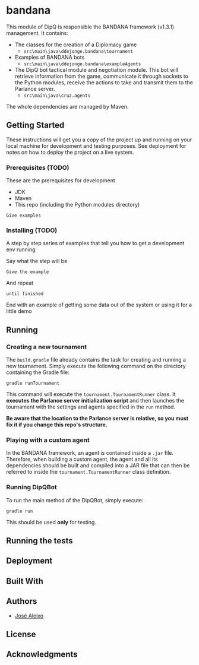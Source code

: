# bandana

This module of DipQ is responsible the BANDANA framework (v1.3.1) management. It contains:

- The classes for the creation of a Diplomacy game
    - `src\main\java\ddejonge.bandana\tournament`
- Examples of BANDANA bots
    - `src\main\java\ddejonge.bandana\exampleAgents`
- The DipQ bot tactical module and negotiation module. This bot will retrieve information from the game, communicate it through sockets to the Python modules, receive the actions to take and transmit them to the Parlance server.
    - `src\main\java\cruz.agents`

The whole dependencies are managed by Maven.

## Getting Started

These instructions will get you a copy of the project up and running on your local machine for development and testing purposes. See deployment for notes on how to deploy the project on a live system.

### Prerequisites (TODO)

These are the prerequisites for development

- JDK
- Maven
- This repo (including the Python modules directory)



```
Give examples
```

### Installing (TODO)

A step by step series of examples that tell you how to get a development env running

Say what the step will be

```
Give the example
```

And repeat

```
until finished
```

End with an example of getting some data out of the system or using it for a little demo

## Running

### Creating a new tournament

The `build.gradle` file already contains the task for creating and running a new tournament. Simply execute the following command on the directory containing the Gradle file:

```
gradle runTournament
```

This command will execute the `tournament.TournamentRunner` class. It **executes the Parlance server initialization script** and then launches the tournament with the settings and agents specified in the `run` method.

**Be aware that the location to the Parlance server is relative, so you must fix it if you change this repo's structure.**

### Playing with a custom agent

In the BANDANA framework, an agent is contained inside a `.jar` file. Therefore, when building a custom agent, the agent and all its dependencies should be built and compiled into a JAR file that can then be referred to inside the `tournament.TournamentRunner` class definition.

### Running DipQBot

To run the main method of the DipQBot, simply execute:

```
gradle run
```

This should be used **only** for testing.

## Running the tests


## Deployment


## Built With


## Authors

* [José Aleixo](https://github.com/jazzchipc)

## License


## Acknowledgments

